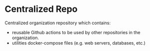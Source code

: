 # Centralized Repo

Centralized organization repository which contains:

- reusable Github actions to be used by other repositories in the organization.
- utilities docker-compose files (e.g. web servers, databases, etc.)
